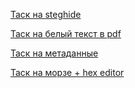 [Таск на steghide](./Gomer.md)

[Таск на белый текст в pdf](./pdf.md)

[Таск на метаданные](./exif.md)

[Таск на морзе + hex editor](./morse.md)

